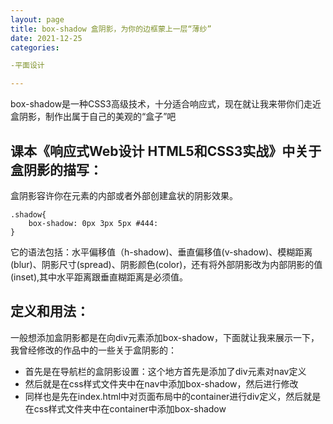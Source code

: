 ```yaml
---
layout: page
title: box-shadow 盒阴影，为你的边框蒙上一层“薄纱”
date: 2021-12-25
categories:

-平面设计

---
```


box-shadow是一种CSS3高级技术，十分适合响应式，现在就让我来带你们走近盒阴影，制作出属于自己的美观的“盒子”吧

## 课本《响应式Web设计 HTML5和CSS3实战》中关于盒阴影的描写：

盒阴影容许你在元素的内部或者外部创建盒状的阴影效果。

```
.shadow{
    box-shadow: 0px 3px 5px #444:
}
```

它的语法包括：水平偏移值（h-shadow)、垂直偏移值(v-shadow)、模糊距离(blur)、阴影尺寸(spread)、阴影颜色(color)，还有将外部阴影改为内部阴影的值(inset),其中水平距离跟垂直糊距离是必须值。

## 定义和用法：

一般想添加盒阴影都是在向div元素添加box-shadow，下面就让我来展示一下，我曾经修改的作品中的一些关于盒阴影的：

- 首先是在导航栏的盒阴影设置：这个地方首先是添加了div元素对nav定义
- 然后就是在css样式文件夹中在nav中添加box-shadow，然后进行修改
- 同样也是先在index.html中对页面布局中的container进行div定义，然后就是在css样式文件夹中在container中添加box-shadow

## 